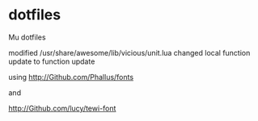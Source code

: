 dotfiles
========

Mu dotfiles

modified /usr/share/awesome/lib/vicious/unit.lua
changed local function update to function update

using http://Github.com/Phallus/fonts

and

http://Github.com/lucy/tewi-font


